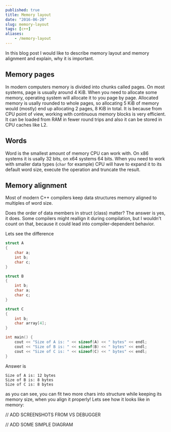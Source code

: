 ```yaml
---
published: true
title: Memory layout
date: "2016-06-20"
slug: memory-layout
tags: [c++]
aliases:
    - /memory-layout
---
```


In this blog post I would like to describe memory layout and memory alignment and explain, why it is important.

## Memory pages
In modern computers memory is divided into chunks called pages. On most systems, page is usually around 4 KiB. When you need to allocate some memory, operating system will allocate it to you page by page. Allocated  memory is usally rounded to whole pages, so allocating 5 KiB of memory would (mostly) end up allocating 2 pages, 8 KiB in total. It is because from CPU point of view, working with continuous memory blocks is very efficient. It can be loaded from RAM in fewer round trips and also it can be stored in CPU caches like L2.

## Words
Word is the smallest amount of memory CPU can work with. On x86 systems it is usally 32 bits, on x64 systems 64 bits. When you need to work with smaller data types (`char` for example) CPU will have to expand it to its default word size, execute the operation and truncate the result.

## Memory alignment
Most of modern C++ compilers keep data structures memory aligned to multiples of word size.

Does the order of data members in struct (class) matter? The answer is yes, it does. Some compilers might reallign it during compilation, but I wouldn't count on that, because it could lead into compiler-dependent behavior.

Lets see the difference

```c++
struct A
{
	char a;
    int b;
    char c;
}

struct B
{
	int b;
    char a;
    char c;
}

struct C
{
	int b;
    char array[4];
}

int main() {
	cout << "Size of A is: " << sizeof(A) << " bytes" << endl;
	cout << "Size of B is: " << sizeof(B) << " bytes" << endl;
	cout << "Size of C is: " << sizeof(C) << " bytes" << endl;
}
```
Answer is

```
Size of A is: 12 bytes
Size of B is: 8 bytes
Size of C is: 8 bytes
```

as you can see, you can fit two more chars into structure while keeping its memory size, when you align it properly! Lets see how it looks like in memory:

// ADD SCREENSHOTS FROM VS DEBUGGER

// ADD SOME SIMPLE DIAGRAM
